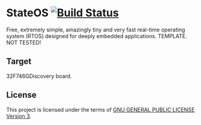 StateOS [![Build Status](https://travis-ci.org/stateos/StateOS-32F746GDiscovery.svg)](https://travis-ci.org/stateos/StateOS-32F746GDiscovery)
=======

Free, extremely simple, amazingly tiny and very fast real-time operating system (RTOS) designed for deeply embedded applications.
TEMPLATE. NOT TESTED!

Target
-------

32F746GDiscovery board.

License
-------

This project is licensed under the terms of [GNU GENERAL PUBLIC LICENSE Version 3](http://www.gnu.org/philosophy/why-not-lgpl.html).
